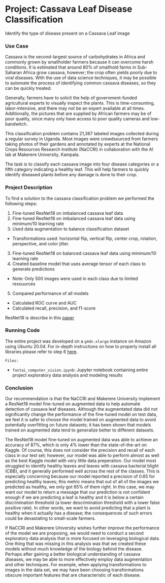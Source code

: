 # Project: Cassava Leaf Disease Classification
Identify the type of disease present on a Cassava Leaf image

### Use Case
Cassava is the second-largest source of carbohydrates in Africa and commonly grown by smallholder farmers because it can overcome harsh conditions. It is estimated that around 80% of smallhold farms in Sub-Saharan Africa grow cassava, however; the crop often yields poorly due to viral diseases. With the use of data science techniques, it may be possible to automate the process of identifying common cassava diseases, so they can be quickly treated.

Generally, farmers have to solicit the help of government-funded agricultural experts to visually inspect the plants. This is time-consuming, labor-intensive, and there may not be an expert available at all times. Additionally, the pictures that are supplied by African farmers may be of poor quality, since many only have access to poor quality cameras and low-bandwitch.

This classification problem contains 21,367 labeled images collected during a regular survey in Uganda. Most images were crowdsourced from farmers taking photos of their gardens and annotated by experts at the National Crops Resources Research Institute (NaCCRI) in collaboration with the AI lab at Makerere University, Kampala.

The task is to classify each cassava image into four disease categories or a fifth category indicating a healthy leaf. This will help farmers to quickly identify diseased plants before any damage is done to their crop.


### Project Description

To find a solution to the cassava classification problem we performed the following steps:

1) Fine-tuned ResNet18 on imbalanced cassava leaf data
2) Fine-tuned ResNet18 on imbalanced cassava leaf data using minimum/10 learning rate
4) Used data augmentation to balance classification dataset
 - Transformations used: horizontal flip, vertical flip, center crop, rotation, perspective, and color jitter.
3) Fine-tuned ResNet18 on balanced cassava leaf data using minimum/10 learning rate
4) Created baseline model that uses average tensor of each class to generate predictions
 - Note: Only 500 images were used in each class due to limited resouurces
5) Compared performance of all models
 - Calculated ROC curve and AUC
 - Calculated recall, precision, and f1-score

ResNet18 is describe in this [paper](https://arxiv.org/pdf/1512.03385.pdf)

### Running Code

The entire project was developed on a `g4dn.xlarge` instance on Amazon using Ubuntu 20.04.
For in-depth instructions on how to properly install all libraries please refer to step 6 [here](https://course.fast.ai/start_aws).

`Files:`
- `fastai_computer_vision.ipynb`: Jupyter notebook containing entire project exploratory data analysis and modeling results

### Conclusion

Our recommendation is that the NaCCRI and Makerere University implement a ResNet18 model fine-tuned on augmented data to help automate detection of cassava leaf diseases. Although the augmentated data did not significantly change the performance of the fine-tuned model on test data, we feel it is safer to choose the model trained on augmented data to avoid potentially overfitting on future datasets; it has been shown that models trained on augmented data tend to generalize better to different datasets. 

The ResNet18 model fine-tuned on augmented data was able to achieve an accuracy of 87%, which is only 4% lower than the state-of-the-art on Kaggle. Of course, this does not consider the precision and recall of each class in our test set; however, our model was able to perform almost as well as the best Kaggle model with very little data preperation. Our model most struggled to identify healthy leaves and leaves with cassava bacterial blight (CBB), and it generally performed well across the rest of the classes. This is especially concerning because our model reported a precision of 0.65 for predicting healthy leaves; this metric means that out of all of the images we predicted as healthy, we only got 65% of them right. In this case, we may want our model to return a message that our prediction is not confident enough if we are predicting a leaf is healthy and it is below a certain discrimination threshold (a lower descrimination threshold with a lower false positive rate). In other words, we want to avoid predicting that a plant is healthy when it actually has a disease; the consequences of such errors could be devastating to small-scale farmers.

If NaCCRI and Makerere University wishes further improve the performance of the model we are proposing, we would need to conduct a second exploratory data analysis that is more focused on leveraging biological data. One thing that was missing in this analysis was that we created these models without much knowledge of the biology behind the disease. Perhaps after gaining a better biological understanding of cassava diseases, we may be able to more effectively employ data augmentation and other techniques. For example, when applying transformations to images in the data set, we may have been choosing transformations obscure important features that are characteristic of each disease.
